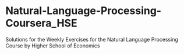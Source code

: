 # Natural-Language-Processing-Coursera_HSE
Solutions for the Weekly Exercises for the Natural Language Processing Course by Higher School of Economics
